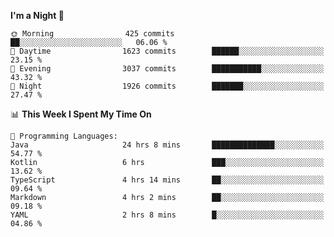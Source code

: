 <!--START_SECTION:waka-->
**I'm a Night 🦉** 

```text
🌞 Morning                425 commits         ██░░░░░░░░░░░░░░░░░░░░░░░   06.06 % 
🌆 Daytime                1623 commits        ██████░░░░░░░░░░░░░░░░░░░   23.15 % 
🌃 Evening                3037 commits        ███████████░░░░░░░░░░░░░░   43.32 % 
🌙 Night                  1926 commits        ███████░░░░░░░░░░░░░░░░░░   27.47 % 
```


📊 **This Week I Spent My Time On** 

```text
💬 Programming Languages: 
Java                     24 hrs 8 mins       ██████████████░░░░░░░░░░░   54.77 % 
Kotlin                   6 hrs               ███░░░░░░░░░░░░░░░░░░░░░░   13.62 % 
TypeScript               4 hrs 14 mins       ██░░░░░░░░░░░░░░░░░░░░░░░   09.64 % 
Markdown                 4 hrs 2 mins        ██░░░░░░░░░░░░░░░░░░░░░░░   09.18 % 
YAML                     2 hrs 8 mins        █░░░░░░░░░░░░░░░░░░░░░░░░   04.86 % 
```


<!--END_SECTION:waka-->
